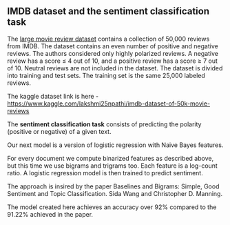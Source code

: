 ## IMDB dataset and the sentiment classification task

The [large movie review dataset](http://ai.stanford.edu/~amaas/data/sentiment/) contains a collection of 50,000 reviews from IMDB. The dataset contains an even number of positive and negative reviews. The authors considered only highly polarized reviews. A negative review has a score ≤ 4 out of 10, and a positive review has a score ≥ 7 out of 10. Neutral reviews are not included in the dataset. The dataset is divided into training and test sets. The training set is the same 25,000 labeled reviews.

The kaggle dataset link is here - https://www.kaggle.com/lakshmi25npathi/imdb-dataset-of-50k-movie-reviews

The **sentiment classification task** consists of predicting the polarity (positive or negative) of a given text.

Our next model is a version of logistic regression with Naive Bayes features.

For every document we compute binarized features as described above, but this time we use bigrams and trigrams too. Each feature is a log-count ratio. A logistic regression model is then trained to predict sentiment.

The approach is insired by the paper Baselines and Bigrams: Simple, Good Sentiment and Topic Classification. Sida Wang and Christopher D. Manning.

The model created here achieves an accuracy over 92% compared to the 91.22% achieved in the paper.
